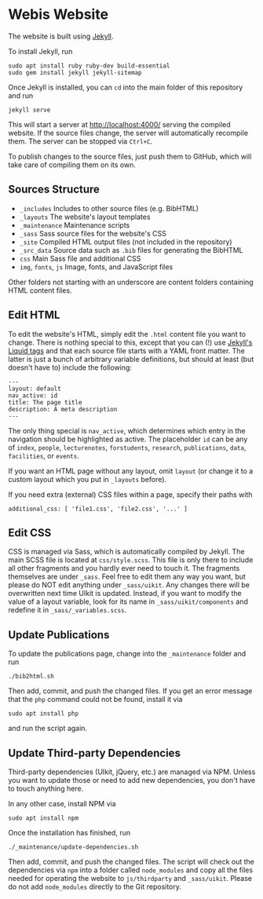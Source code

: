 # Webis Website

The website is built using [Jekyll](https://jekyllrb.com/docs/).

To install Jekyll, run

    sudo apt install ruby ruby-dev build-essential
    sudo gem install jekyll jekyll-sitemap

Once Jekyll is installed, you can `cd` into the main folder of this repository
and run

    jekyll serve

This will start a server at <http://localhost:4000/> serving the compiled
website. If the source files change, the server will automatically recompile
them. The server can be stopped via `Ctrl+C`.

To publish changes to the source files, just push them to GitHub, which will
take care of compiling them on its own.

## Sources Structure
- `_includes` Includes to other source files (e.g. BibHTML)
- `_layouts` The website's layout templates
- `_maintenance` Maintenance scripts
- `_sass` Sass source files for the website's CSS
- `_site` Compiled HTML output files (not included in the repository)
- `_src_data` Source data such as `.bib` files for generating the BibHTML
- `css` Main Sass file and additional CSS
- `img`, `fonts`, `js` Image, fonts, and JavaScript files

Other folders not starting with an underscore are content folders containing
HTML content files.

## Edit HTML
To edit the website's HTML, simply edit the `.html` content file you want to change. There is
nothing special to this, except that you can (!) use
[Jekyll's Liquid tags](https://jekyllrb.com/docs/templates/) and that each source file
starts with a YAML front matter. The latter is just a bunch of arbitrary variable
definitions, but should at least (but doesn't have to) include the following:

    ---
    layout: default
    nav_active: id
    title: The page title
    description: A meta description
    ---

The only thing special is `nav_active`, which determines which entry in the navigation should
be highlighted as active. The placeholder `id` can be any of `index`, `people`,
`lecturenotes`, `forstudents`, `research`, `publications`, `data`, `facilities`, or `events`.

If you want an HTML page without any layout, omit `layout` (or change it to a custom layout
which you put in `_layouts` before).

If you need extra (external) CSS files within a page, specify their paths with

    additional_css: [ 'file1.css', 'file2.css', '...' ] 

## Edit CSS
CSS is managed via Sass, which is automatically compiled by Jekyll.
The main SCSS file is located at `css/style.scss`. This file is only there to
include all other fragments and you hardly ever need to touch it. The fragments
themselves are under `_sass`. Feel free to edit them any way you want, but please do
NOT edit anything under `_sass/uikit`. Any changes there will be overwritten
next time UIkit is updated. Instead, if you want to modify the value of a layout
variable, look for its name in `_sass/uikit/components` and redefine it in
`_sass/_variables.scss`.

## Update Publications
To update the publications page, change into the `_maintenance` folder and
run

    ./bib2html.sh

Then add, commit, and push the changed files. If you get an error message
that the `php` command could not be found, install it via

    sudo apt install php

and run the script again.

## Update Third-party Dependencies
Third-party dependencies (UIkit, jQuery, etc.) are managed via NPM.
Unless you want to update those or need to add new dependencies, you don't
have to touch anything here.

In any other case, install NPM via

    sudo apt install npm

Once the installation has finished, run

    ./_maintenance/update-dependencies.sh

Then add, commit, and push the changed files. The script will check out the
dependencies via `npm` into a folder called `node_modules` and copy all the files
needed for operating the website to `js/thirdparty` and `_sass/uikit`. Please do not
add `node_modules` directly to the Git repository.
